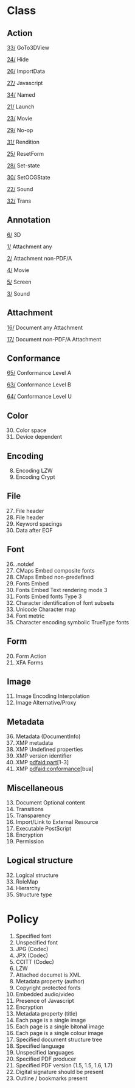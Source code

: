 # Class
## Action
[33/](33/README.md) GoTo3DView

[24/](24/README.md) Hide

[26/](26/README.md) ImportData

[27/](27/README.md) Javascript

[34/](34/README.md) Named

[21/](21/README.md) Launch

[23/](23/README.md) Movie

[29/](29/README.md) No-op

[31/](31/README.md) Rendition

[25/](25/README.md) ResetForm

[28/](28/README.md) Set-state

[30/](30/README.md) SetOCGState

[22/](22/README.md) Sound

[32/](32/README.md) Trans

## Annotation
[6/](6/README.md) 3D

[1/](1/README.md) Attachment any

[2/](2/README.md) Attachment non-PDF/A

[4/](4/README.md) Movie

[5/](5/README.md) Screen

[3/](3/README.md) Sound
## Attachment
[16/](16/README.md) Document any Attachment

[17/](16/README.md) Document non-PDF/A Attachment
## Conformance
[65/](65/README.md) Conformance Level A

[63/](63/README.md) Conformance Level B

[64/](64/README.md) Conformance Level U
## Color
30. Color space 
31. Device dependent
## Encoding 
8. Encoding LZW
9. Encoding Crypt
## File
27. File header
28. File header
29. Keyword spacings
50. Data after EOF
## Font
26. .notdef
41. CMaps Embed composite fonts
42. CMaps Embed non-predefined
43. Fonts Embed
44. Fonts Embed Text rendering mode 3
45. Fonts Embed fonts Type 3
46. Character identification of font subsets
47. Unicode Character map
48. Font metric
49. Character encoding symbolic TrueType fonts
## Form
20. Form Action
21. XFA Forms
## Image
11. Image Encoding Interpolation
12. Image Alternative/Proxy
## Metadata
36. Metadata (DocumentInfo)
37. XMP metadata
37. XMP Undefined properties
38. XMP version identifier
39. XMP <pdfaid:part>[1-3]
40. XMP <pdfaid:conformance>[bua]
## Miscellaneous
13. Document Optional content
14. Transitions
15. Transparency
16. Import/Link to External Resource
19. Executable PostScript
24. Encryption
25. Permission
## Logical structure
32. Logical structure
33. RoleMap
34. Hierarchy
35. Structure type
# Policy
1. Specified font
2. Unspecified font
3. JPG (Codec)
4. JPX (Codec)
5. CCITT (Codec)
6. LZW
7. Attached documet is XML
8. Metadata property (author)
9. Copyright protected fonts
10. Embedded audio/video
11. Presence of Javascript
12. Encryption
13. Metadata property (title)
14. Each page is a single image
15. Each page is a single bitonal image
16. Each page is a single colour image
17. Specified document structure tree
18. Specified language
19. Unspecified languages
20. Specified PDF producer
21. Specified PDF version (1.5, 1.5, 1.6, 1.7)
22. Digital signature should be present
23. Outline / bookmarks present

